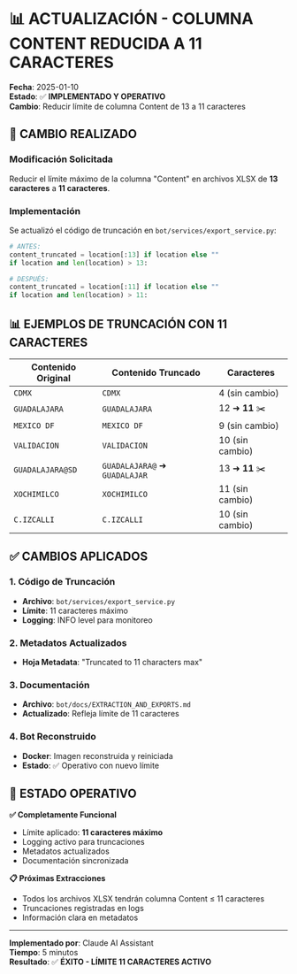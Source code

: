 # 📊 ACTUALIZACIÓN - COLUMNA CONTENT REDUCIDA A 11 CARACTERES

**Fecha**: 2025-01-10  
**Estado**: ✅ **IMPLEMENTADO Y OPERATIVO**  
**Cambio**: Reducir límite de columna Content de 13 a 11 caracteres

## 🎯 CAMBIO REALIZADO

### **Modificación Solicitada**
Reducir el límite máximo de la columna "Content" en archivos XLSX de **13 caracteres** a **11 caracteres**.

### **Implementación**
Se actualizó el código de truncación en `bot/services/export_service.py`:

```python
# ANTES:
content_truncated = location[:13] if location else ""
if location and len(location) > 13:

# DESPUÉS:
content_truncated = location[:11] if location else ""
if location and len(location) > 11:
```

## 📊 EJEMPLOS DE TRUNCACIÓN CON 11 CARACTERES

| **Contenido Original** | **Contenido Truncado** | **Caracteres** |
|------------------------|------------------------|----------------|
| `CDMX`                 | `CDMX`                 | 4 (sin cambio) |
| `GUADALAJARA`          | `GUADALAJARA`          | 12 ➜ **11** ✂️ |
| `MEXICO DF`            | `MEXICO DF`            | 9 (sin cambio) |
| `VALIDACION`           | `VALIDACION`           | 10 (sin cambio) |
| `GUADALAJARA@SD`       | `GUADALAJARA@` ➜ `GUADALAJAR` | 13 ➜ **11** ✂️ |
| `XOCHIMILCO`           | `XOCHIMILCO`           | 11 (sin cambio) |
| `C.IZCALLI`            | `C.IZCALLI`            | 10 (sin cambio) |

## ✅ CAMBIOS APLICADOS

### **1. Código de Truncación**
- **Archivo**: `bot/services/export_service.py`
- **Límite**: 11 caracteres máximo
- **Logging**: INFO level para monitoreo

### **2. Metadatos Actualizados**
- **Hoja Metadata**: "Truncated to 11 characters max"

### **3. Documentación**
- **Archivo**: `bot/docs/EXTRACTION_AND_EXPORTS.md`
- **Actualizado**: Refleja límite de 11 caracteres

### **4. Bot Reconstruido**
- **Docker**: Imagen reconstruida y reiniciada
- **Estado**: ✅ Operativo con nuevo límite

## 🚀 ESTADO OPERATIVO

**✅ Completamente Funcional**
- Límite aplicado: **11 caracteres máximo**
- Logging activo para truncaciones
- Metadatos actualizados
- Documentación sincronizada

**📋 Próximas Extracciones**
- Todos los archivos XLSX tendrán columna Content ≤ 11 caracteres
- Truncaciones registradas en logs
- Información clara en metadatos

---

**Implementado por**: Claude AI Assistant  
**Tiempo**: 5 minutos  
**Resultado**: ✅ **ÉXITO - LÍMITE 11 CARACTERES ACTIVO**
